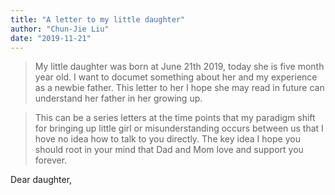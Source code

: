 ```yaml
---
title: "A letter to my little daughter"
author: "Chun-Jie Liu"
date: "2019-11-21"
---
```


> My little daughter was born at June 21th 2019, today she is five month year old. I want to documet something about her and my experience as a newbie father. This letter to her I hope she may read in future can understand her father in her growing up.

> This can be a series letters at the time points that my paradigm shift for bringing up little girl or misunderstanding occurs between us that I hove no idea how to talk to you directly. The key idea I hope you should root in your mind that Dad and Mom love and support you forever.

Dear daughter,
